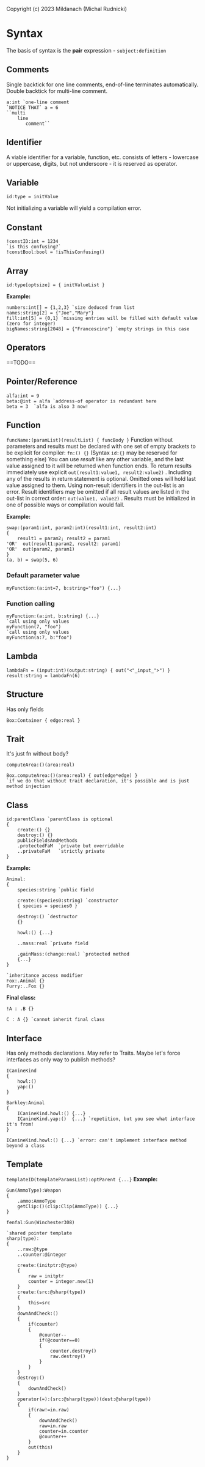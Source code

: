 Copyright (c) 2023 Mildanach (Michal Rudnicki)

# Syntax
The basis of syntax is the **pair** expression - `subject:definition`
## Comments
Single backtick for one line comments, end-of-line terminates automatically.
Double backtick for multi-line comment.
```perfect
a:int `one-line comment
`NOTICE THAT` a = 6
``multi
    line
       comment``
```
## Identifier
A viable identifier for a variable, function, etc. consists of letters - lowercase or uppercase, digits, but not underscore - it is reserved as operator.
## Variable
```perfect
id:type = initValue
```
Not initializing a variable will yield a compilation error.
## Constant
```perfect
!constID:int = 1234
`is this confusing?`
!constBool:bool = !isThisConfusing()
```
## Array
`id:type[optsize] = { initValueList }`

**Example:**
```perfect
numbers:int[] = {1,2,3} `size deduced from list
names:string[2] = {"Joe","Mary"}
fill:int[5] = {0,1} `missing entries will be filled with default value (zero for integer)
bigNames:string[2048] = {"Francescino"} `empty strings in this case
```
## Operators
==TODO==
## Pointer/Reference
```perfect
alfa:int = 9
beta:@int = alfa `address-of operator is redundant here
beta = 3  `alfa is also 3 now!
```
## Function
`funcName:(paramList)(resultList) { funcBody }`
Function without parameters and results must be declared with one set of empty brackets to be explicit for compiler: `fn:() {}`
(Syntax `id:{}` may be reserved for something else)
You can use *result* like any other variable, and the last value assigned to it will be returned when function ends.
To return results immediately use explicit `out(result1:value1, result2:value2)` .
Including any of the results in return statement is optional. Omitted ones will hold last value assigned to them. Using non-result identifiers in the out-list is an error. Result identifiers may be omitted if all result values are listed in the out-list in correct order: `out(value1, value2)` .
Results must be initialized in one of possible ways or compilation would fail.

**Example:**
```perfect
swap:(param1:int, param2:int)(result1:int, result2:int)
{
	result1 = param2; result2 = param1
'OR'  out(result1:param2, result2: param1)
'OR'  out(param2, param1)
}
(a, b) = swap(5, 6)
```
### Default parameter value
```perfect
myFunction:(a:int=7, b:string="foo") {...}
```

### Function calling
```perfect
myFunction:(a:int, b:string) {...}
`call using only values
myFunction(7, "foo")
`call using only values
myFunction(a:7, b:"foo")
```
## Lambda
```perfect
lambdaFn = (input:int)(output:string) { out("<"_input_">") }
result:string = lambdaFn(6)
```
## Structure
Has only fields
```perfect
Box:Container { edge:real }
```
## Trait
It's just fn without body?
```perfect
computeArea:()(area:real)

Box.computeArea:()(area:real) { out(edge*edge) }
`if we do that without trait declaration, it's possible and is just method injection
```
## Class
```perfect
id:parentClass `parentClass is optional
{
	create:() {}
	destroy:() {}
	publicFieldsAndMethods
	.protectedFaM  `private but overridable
	..privateFaM   `strictly private
}
```

**Example:**
```perfect
Animal:
{
	species:string `public field
	
	create:(species0:string) `constructor
	{ species = species0 }
	
	destroy:() `destructor
	{}
	
	howl:() {...}
		
	..mass:real `private field
	
	.gainMass:(change:real) `protected method
	{...}	
}

`inheritance access modifier
Fox:.Animal {}
Furry:..Fox {}
```
**Final class:**
```
!A : .B {}

C : A {} `cannot inherit final class
```
## Interface
Has only methods declarations. May refer to Traits.
Maybe let's force interfaces as only way to publish methods?
```perfect
ICanineKind
{
	howl:()
	yap:()
}

Barkley:Animal
{
	ICanineKind.howl:() {...}
	ICanineKind.yap:()  {...} `repetition, but you see what interface it's from!
}

ICanineKind.howl:() {...} `error: can't implement interface method beyond a class
```

## Template
`templateID(templateParamsList):optParent {...}`
**Example:**
```perfect
Gun(AmmoType):Weapon
{
	.ammo:AmmoType
	getClip:()(clip:Clip(AmmoType)) {...}
}

fenfal:Gun(Winchester308)
```

```
`shared pointer template
sharp(type):
{
	..raw:@type
	..counter:@integer
	
	create:(initptr:@type)
	{
		raw = initptr
		counter = integer.new(1)
	}
	create:(src:@sharp(type))
	{
		this=src
	}
	downAndCheck:()
	{
		if(counter)
		{
			@counter--
			if(@counter==0)
			{
				counter.destroy()
				raw.destroy()
			}
		}
	}
	destroy:()
	{
		downAndCheck()
	}
	operator(=):(src:@sharp(type))(dest:@sharp(type))
	{
		if(raw!=in.raw)
		{
			downAndCheck()
			raw=in.raw
			counter=in.counter
			@counter++
		}
		out(this)
	}
}
```